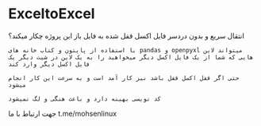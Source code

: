 # ExceltoExcel
انتقال سریع و بدون دردسر فایل اکسل قفل شده به فایل باز
این پروژه چکار میکند؟

    با استفاده از پایتون و کتاب خانه های pandas و openpyxl میتواند لاین هایی که شما از یک فایل اکسل دیگر میخواهید را به یک لاین در شیت دیگر یک فایل اکسل دیگر وارد کند

    حتی اگر قفل اکسل قفل باشد نیز کار آمد است و به سرعت این کار انجام میشود

    کد نویسی بهینه دارد و باعث هنگی و لگ نمیشود

جهت ارتباط با ما
t.me/mohsenlinux
